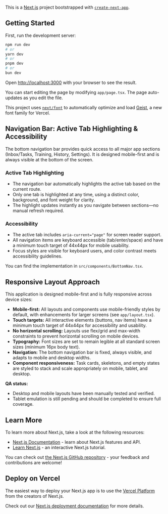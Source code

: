 This is a [Next.js](https://nextjs.org) project bootstrapped with [`create-next-app`](https://nextjs.org/docs/app/api-reference/cli/create-next-app).

## Getting Started

First, run the development server:

```bash
npm run dev
# or
yarn dev
# or
pnpm dev
# or
bun dev
```

Open [http://localhost:3000](http://localhost:3000) with your browser to see the result.

You can start editing the page by modifying `app/page.tsx`. The page auto-updates as you edit the file.

This project uses [`next/font`](https://nextjs.org/docs/app/building-your-application/optimizing/fonts) to automatically optimize and load [Geist](https://vercel.com/font), a new font family for Vercel.

## Navigation Bar: Active Tab Highlighting & Accessibility

The bottom navigation bar provides quick access to all major app sections (Inbox/Tasks, Training, History, Settings). It is designed mobile-first and is always visible at the bottom of the screen.

### Active Tab Highlighting
- The navigation bar automatically highlights the active tab based on the current route.
- Only one tab is highlighted at any time, using a distinct color, background, and font weight for clarity.
- The highlight updates instantly as you navigate between sections—no manual refresh required.

### Accessibility
- The active tab includes `aria-current="page"` for screen reader support.
- All navigation items are keyboard accessible (tab/enter/space) and have a minimum touch target of 44x44px for mobile usability.
- Focus styles are visible for keyboard users, and color contrast meets accessibility guidelines.

You can find the implementation in `src/components/BottomNav.tsx`.

## Responsive Layout Approach

This application is designed mobile-first and is fully responsive across device sizes:

- **Mobile-first:** All layouts and components use mobile-friendly styles by default, with enhancements for larger screens (see `app/layout.tsx`).
- **Touch targets:** All interactive elements (buttons, nav items) have a minimum touch target of 44x44px for accessibility and usability.
- **No horizontal scrolling:** Layouts use flex/grid and max-width constraints to prevent horizontal scrolling on mobile devices.
- **Typography:** Font sizes are set to remain legible at all standard screen sizes (minimum 16px body text).
- **Navigation:** The bottom navigation bar is fixed, always visible, and adapts to mobile and desktop widths.
- **Component responsiveness:** Task cards, skeletons, and empty states are styled to stack and scale appropriately on mobile, tablet, and desktop.

**QA status:**
- Desktop and mobile layouts have been manually tested and verified.
- Tablet emulation is still pending and should be completed to ensure full coverage.

## Learn More

To learn more about Next.js, take a look at the following resources:

- [Next.js Documentation](https://nextjs.org/docs) - learn about Next.js features and API.
- [Learn Next.js](https://nextjs.org/learn) - an interactive Next.js tutorial.

You can check out [the Next.js GitHub repository](https://github.com/vercel/next.js) - your feedback and contributions are welcome!

## Deploy on Vercel

The easiest way to deploy your Next.js app is to use the [Vercel Platform](https://vercel.com/new?utm_medium=default-template&filter=next.js&utm_source=create-next-app&utm_campaign=create-next-app-readme) from the creators of Next.js.

Check out our [Next.js deployment documentation](https://nextjs.org/docs/app/building-your-application/deploying) for more details.

